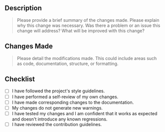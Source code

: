 ## Description

> Please provide a brief summary of the changes made. Please explain why
> this change was necessary. Was there a problem or an issue this change
> will address? What will be improved with this change?

## Changes Made

> Please detail the modifications made. This could include areas such as
> code, documentation, structure, or formatting.

## Checklist

- [ ] I have followed the project's style guidelines.
- [ ] I have performed a self-review of my own changes.
- [ ] I have made corresponding changes to the documentation.
- [ ] My changes do not generate new warnings.
- [ ] I have tested my changes and I am confident that it works as expected and doesn't introduce any known regressions.
- [ ] I have reviewed the contribution guidelines.